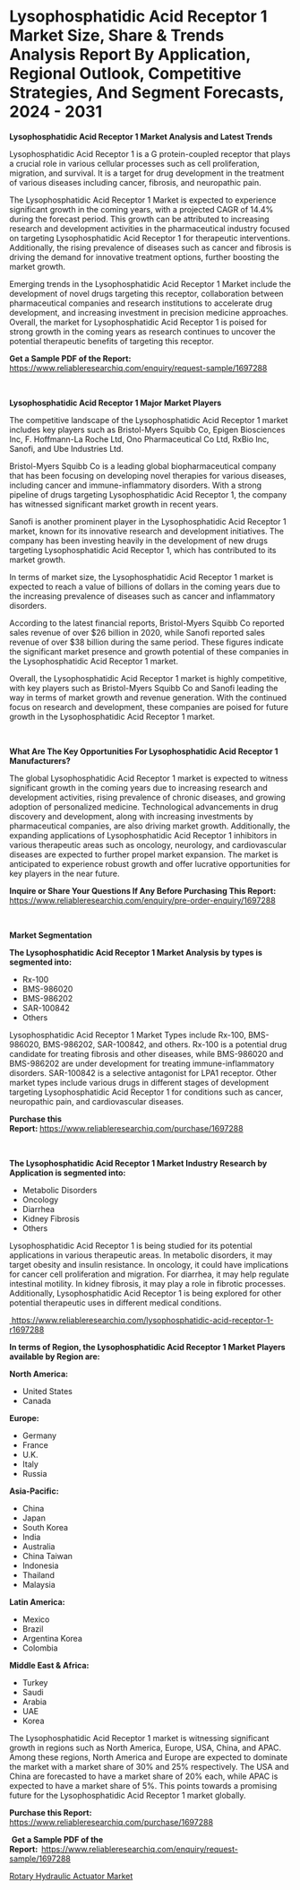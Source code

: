 <p><h1>Lysophosphatidic Acid Receptor 1 Market Size, Share & Trends Analysis Report By Application, Regional Outlook, Competitive Strategies, And Segment Forecasts, 2024 - 2031</h1></p><p><strong>Lysophosphatidic Acid Receptor 1 Market Analysis and Latest Trends</strong></p>
<p><p>Lysophosphatidic Acid Receptor 1 is a G protein-coupled receptor that plays a crucial role in various cellular processes such as cell proliferation, migration, and survival. It is a target for drug development in the treatment of various diseases including cancer, fibrosis, and neuropathic pain.</p><p>The Lysophosphatidic Acid Receptor 1 Market is expected to experience significant growth in the coming years, with a projected CAGR of 14.4% during the forecast period. This growth can be attributed to increasing research and development activities in the pharmaceutical industry focused on targeting Lysophosphatidic Acid Receptor 1 for therapeutic interventions. Additionally, the rising prevalence of diseases such as cancer and fibrosis is driving the demand for innovative treatment options, further boosting the market growth.</p><p>Emerging trends in the Lysophosphatidic Acid Receptor 1 Market include the development of novel drugs targeting this receptor, collaboration between pharmaceutical companies and research institutions to accelerate drug development, and increasing investment in precision medicine approaches. Overall, the market for Lysophosphatidic Acid Receptor 1 is poised for strong growth in the coming years as research continues to uncover the potential therapeutic benefits of targeting this receptor.</p></p>
<p><strong>Get a Sample PDF of the Report:&nbsp;</strong> <a href="https://www.reliableresearchiq.com/enquiry/request-sample/1697288">https://www.reliableresearchiq.com/enquiry/request-sample/1697288</a></p>
<p>&nbsp;</p>
<p><strong>Lysophosphatidic Acid Receptor 1 Major Market Players</strong></p>
<p><p>The competitive landscape of the Lysophosphatidic Acid Receptor 1 market includes key players such as Bristol-Myers Squibb Co, Epigen Biosciences Inc, F. Hoffmann-La Roche Ltd, Ono Pharmaceutical Co Ltd, RxBio Inc, Sanofi, and Ube Industries Ltd.</p><p>Bristol-Myers Squibb Co is a leading global biopharmaceutical company that has been focusing on developing novel therapies for various diseases, including cancer and immune-inflammatory disorders. With a strong pipeline of drugs targeting Lysophosphatidic Acid Receptor 1, the company has witnessed significant market growth in recent years.</p><p>Sanofi is another prominent player in the Lysophosphatidic Acid Receptor 1 market, known for its innovative research and development initiatives. The company has been investing heavily in the development of new drugs targeting Lysophosphatidic Acid Receptor 1, which has contributed to its market growth.</p><p>In terms of market size, the Lysophosphatidic Acid Receptor 1 market is expected to reach a value of billions of dollars in the coming years due to the increasing prevalence of diseases such as cancer and inflammatory disorders.</p><p>According to the latest financial reports, Bristol-Myers Squibb Co reported sales revenue of over $26 billion in 2020, while Sanofi reported sales revenue of over $38 billion during the same period. These figures indicate the significant market presence and growth potential of these companies in the Lysophosphatidic Acid Receptor 1 market.</p><p>Overall, the Lysophosphatidic Acid Receptor 1 market is highly competitive, with key players such as Bristol-Myers Squibb Co and Sanofi leading the way in terms of market growth and revenue generation. With the continued focus on research and development, these companies are poised for future growth in the Lysophosphatidic Acid Receptor 1 market.</p></p>
<p>&nbsp;</p>
<p><strong>What Are The Key Opportunities For Lysophosphatidic Acid Receptor 1 Manufacturers?</strong></p>
<p><p>The global Lysophosphatidic Acid Receptor 1 market is expected to witness significant growth in the coming years due to increasing research and development activities, rising prevalence of chronic diseases, and growing adoption of personalized medicine. Technological advancements in drug discovery and development, along with increasing investments by pharmaceutical companies, are also driving market growth. Additionally, the expanding applications of Lysophosphatidic Acid Receptor 1 inhibitors in various therapeutic areas such as oncology, neurology, and cardiovascular diseases are expected to further propel market expansion. The market is anticipated to experience robust growth and offer lucrative opportunities for key players in the near future.</p></p>
<p><strong>Inquire or Share Your Questions If Any Before Purchasing This Report:</strong> <a href="https://www.reliableresearchiq.com/enquiry/pre-order-enquiry/1697288">https://www.reliableresearchiq.com/enquiry/pre-order-enquiry/1697288</a></p>
<p>&nbsp;</p>
<p><strong>Market Segmentation</strong></p>
<p><strong>The Lysophosphatidic Acid Receptor 1 Market Analysis by types is segmented into:</strong></p>
<p><ul><li>Rx-100</li><li>BMS-986020</li><li>BMS-986202</li><li>SAR-100842</li><li>Others</li></ul></p>
<p><p>Lysophosphatidic Acid Receptor 1 Market Types include Rx-100, BMS-986020, BMS-986202, SAR-100842, and others. Rx-100 is a potential drug candidate for treating fibrosis and other diseases, while BMS-986020 and BMS-986202 are under development for treating immune-inflammatory disorders. SAR-100842 is a selective antagonist for LPA1 receptor. Other market types include various drugs in different stages of development targeting Lysophosphatidic Acid Receptor 1 for conditions such as cancer, neuropathic pain, and cardiovascular diseases.</p></p>
<p><strong>Purchase this Report:&nbsp;</strong><a href="https://www.reliableresearchiq.com/purchase/1697288">https://www.reliableresearchiq.com/purchase/1697288</a></p>
<p>&nbsp;</p>
<p><strong>The Lysophosphatidic Acid Receptor 1 Market Industry Research by Application is segmented into:</strong></p>
<p><ul><li>Metabolic Disorders</li><li>Oncology</li><li>Diarrhea</li><li>Kidney Fibrosis</li><li>Others</li></ul></p>
<p><p>Lysophosphatidic Acid Receptor 1 is being studied for its potential applications in various therapeutic areas. In metabolic disorders, it may target obesity and insulin resistance. In oncology, it could have implications for cancer cell proliferation and migration. For diarrhea, it may help regulate intestinal motility. In kidney fibrosis, it may play a role in fibrotic processes. Additionally, Lysophosphatidic Acid Receptor 1 is being explored for other potential therapeutic uses in different medical conditions.</p></p>
<p><a href="https://www.reliableresearchiq.com/lysophosphatidic-acid-receptor-1-r1697288">&nbsp;https://www.reliableresearchiq.com/lysophosphatidic-acid-receptor-1-r1697288</a></p>
<p><strong>In terms of Region, the Lysophosphatidic Acid Receptor 1 Market Players available by Region are:</strong></p>
<p>
    <p> <strong> North America: </strong>
        <ul>
            <li>United States</li>
            <li>Canada</li>
        </ul>
        </p> 
    <p> <strong> Europe: </strong>
        <ul>
            <li>Germany</li>
            <li>France</li>
            <li>U.K.</li>
            <li>Italy</li>
            <li>Russia</li>
        </ul>
        </p> 
    <p> <strong> Asia-Pacific: </strong>
        <ul>
            <li>China</li>
            <li>Japan</li>
            <li>South Korea</li>
            <li>India</li>
            <li>Australia</li>
            <li>China Taiwan</li>
            <li>Indonesia</li>
            <li>Thailand</li>
            <li>Malaysia</li>
        </ul>
        </p> 
    <p> <strong> Latin America: </strong>
        <ul>
            <li>Mexico</li>
            <li>Brazil</li>
            <li>Argentina Korea</li>
            <li>Colombia</li>
        </ul>
        </p> 
    <p> <strong> Middle East & Africa: </strong>
        <ul>
            <li>Turkey</li>
            <li>Saudi</li>
            <li>Arabia</li>
            <li>UAE</li>
            <li>Korea</li>
        </ul>
    </p>
    </p>
<p><p>The Lysophosphatidic Acid Receptor 1 market is witnessing significant growth in regions such as North America, Europe, USA, China, and APAC. Among these regions, North America and Europe are expected to dominate the market with a market share of 30% and 25% respectively. The USA and China are forecasted to have a market share of 20% each, while APAC is expected to have a market share of 5%. This points towards a promising future for the Lysophosphatidic Acid Receptor 1 market globally.</p></p>
<p><strong>Purchase this Report: </strong><a href="https://www.reliableresearchiq.com/purchase/1697288">https://www.reliableresearchiq.com/purchase/1697288</a></p>
<p>&nbsp;<strong>Get a Sample PDF of the Report:&nbsp;&nbsp;</strong><a href="https://www.reliableresearchiq.com/enquiry/request-sample/1697288">https://www.reliableresearchiq.com/enquiry/request-sample/1697288</a></p>
<p><strong></strong></p>
<p><p><a href="https://www.linkedin.com/pulse/rotary-hydraulic-actuator-market-size-share-trends-analysis-report-tldoc?trackingId=C1yuD8h0RcixZiaxDKDyPg%3D%3D">Rotary Hydraulic Actuator Market</a></p></p>